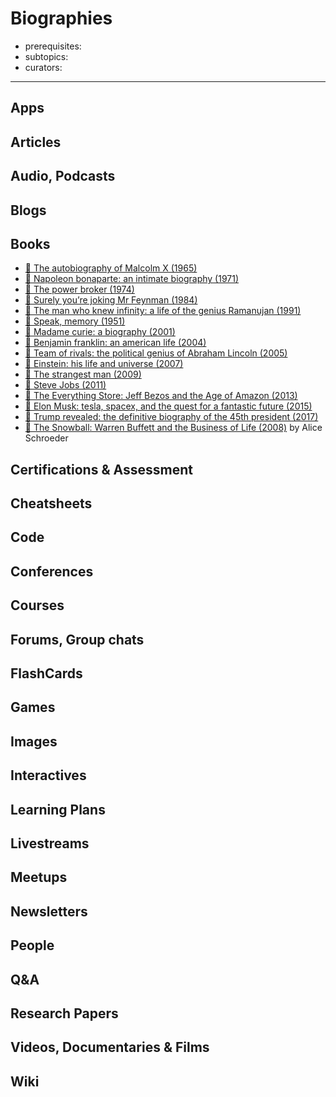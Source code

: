 # Biographies

- prerequisites:
- subtopics:
- curators:

------

## Apps


## Articles

## Audio, Podcasts

## Blogs

## Books
- [📕 The autobiography of Malcolm X (1965)](http://www.goodreads.com/book/show/92057.The_Autobiography_of_Malcolm_X)
- [📕 Napoleon bonaparte: an intimate biography (1971)](http://www.goodreads.com/book/show/22175392-napoleon-bonaparte-an-intimate-biography?rating=1)
- [📕 The power broker (1974)](http://www.goodreads.com/book/show/1111.The_Power_Broker)
- [📕 Surely you’re joking Mr Feynman (1984)](http://www.goodreads.com/book/show/5544.Surely_You_re_Joking_Mr_Feynman_)
- [📕 The man who knew infinity: a life of the genius Ramanujan (1991)](http://www.goodreads.com/book/show/106139.The_Man_Who_Knew_Infinity)
- [📕 Speak, memory (1951)](http://www.goodreads.com/book/show/30594.Speak_Memory)
- [📕 Madame curie: a biography (2001)](http://www.goodreads.com/book/show/341166.Madame_Curie)
- [📕 Benjamin franklin: an american life (2004)](http://www.goodreads.com/book/show/10883.Benjamin_Franklin)
- [📕 Team of rivals: the political genius of Abraham Lincoln (2005)](http://www.goodreads.com/book/show/2199.Team_of_Rivals)
- [📕 Einstein: his life and universe (2007)](http://www.goodreads.com/book/show/10884.Einstein)
- [📕 The strangest man (2009)](http://www.goodreads.com/book/show/6629359-the-strangest-man)
- [📕 Steve Jobs (2011)](http://www.goodreads.com/book/show/11084145-steve-jobs)
- [📕 The Everything Store: Jeff Bezos and the Age of Amazon (2013)](https://www.goodreads.com/book/show/17660462-the-everything-store)
- [📕 Elon Musk: tesla, spacex, and the quest for a fantastic future (2015)](http://www.goodreads.com/book/show/22543496-elon-musk)
- [📕 Trump revealed: the definitive biography of the 45th president (2017)](http://www.goodreads.com/book/show/29906336-trump-revealed)
- [📕 The Snowball: Warren Buffett and the Business of Life (2008)](https://www.goodreads.com/book/show/2054761.The_Snowball) by Alice Schroeder

## Certifications & Assessment

## Cheatsheets

## Code

## Conferences

## Courses

## Forums, Group chats

## FlashCards

## Games

## Images

## Interactives

## Learning Plans

## Livestreams

## Meetups

## Newsletters

## People

## Q&A

## Research Papers

## Videos, Documentaries & Films

## Wiki
